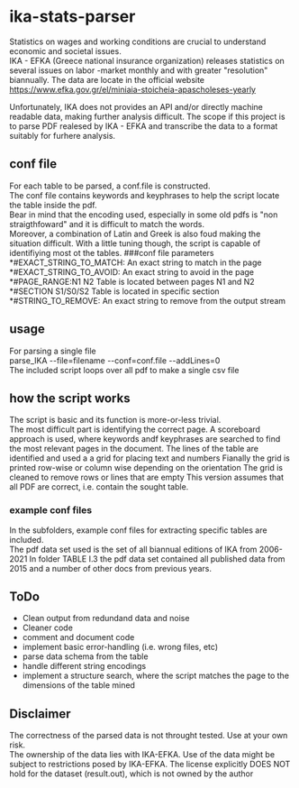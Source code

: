 # ika-stats-parser
Statistics on wages and working conditions are crucial to understand economic and societal issues.  
IKA - EFKA (Greece national insurance organization) releases statistics on several issues on labor -market monthly and with greater "resolution" biannually.
The data are locate in the official website 
https://www.efka.gov.gr/el/miniaia-stoicheia-apascholeses-yearly
  
Unfortunately, IKA does not provides an API and/or directly machine readable data, making further analysis difficult.
The scope if this project is to parse PDF realesed by IKA - EFKA and transcribe the data to a format suitably for furhere analysis.  
## conf file
For each table to be parsed, a conf.file is constructed.  
The conf file contains keywords and keyphrases to help the script locate the table inside the pdf.  
Bear in mind that the encoding used, especially in some old pdfs is "non straigthfoward" and it is difficult to match the words.  
Moreover, a combination of Latin and Greek is also foud making the situation difficult.
With a little tuning though, the script is capable of identifiying most ot the tables.
###conf file parameters
*#EXACT_STRING_TO_MATCH: An exact string to match in the page
*#EXACT_STRING_TO_AVOID: An exact string to avoid in the page 
*#PAGE_RANGE:N1 N2 Table is located between pages N1 and N2
*#SECTION S1/S0/S2 Table is located in specific section
*#STRING_TO_REMOVE: An exact string to remove from the output stream
## usage
For parsing a single file  
parse_IKA --file=filename --conf=conf.file --addLines=0  
The included script loops over all pdf to make a single csv file
## how the script works
   The script is basic and its function is more-or-less trivial.  
   The most difficult part is identifying the correct page. A scoreboard approach is used, where keywords andf keyphrases are searched to find the most relevant pages in the document.
   The lines of the table are identified and used a a grid for placing text and numbers
   Fianally the grid is printed row-wise or column wise depending on the orientation
   The grid is cleaned to remove rows or lines that are empty
   This version assumes that all PDF are correct, i.e. contain the sought table.  
   ### example conf files
   In the subfolders, example conf files for extracting specific tables are included.  
   The pdf data set used is the set of all biannual editions of IKA from 2006-2021
   In folder TABLE I.3 the pdf data set contained all published data from 2015 and a number of other docs from previous years.
## ToDo
   * Clean output from redundand data and noise 
   * Cleaner code
   * comment and document code
   * implement basic error-handling (i.e. wrong files, etc)
   * parse data schema from the table
   * handle different string encodings
   * implement a structure search, where the script matches the page to the dimensions of the table mined 
   
## Disclaimer
   The correctness of the parsed data is not throught tested. Use at your own risk.  
   The ownership of the data lies with IKA-EFKA. Use of the data might be subject to restrictions posed by IKA-EFKA. 
   The license explicitly DOES NOT hold for the dataset (result.out), which is not owned by the author
   
   
   
